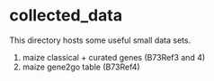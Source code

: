 # collected_data
This directory hosts some useful small data sets.

1. maize classical + curated genes (B73Ref3 and 4)
2. maize gene2go table (B73Ref4)

